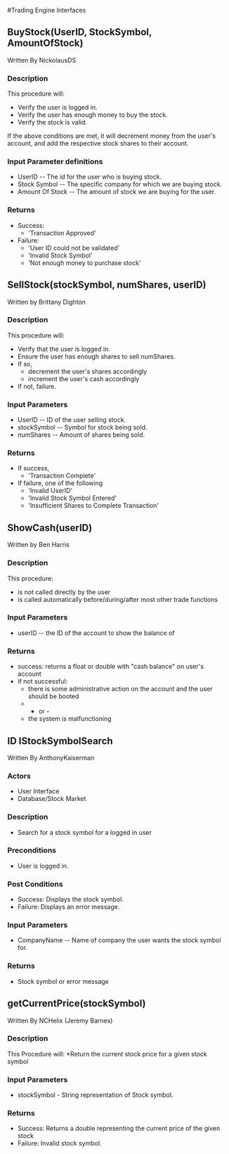 
#Trading Engine Interfaces

## BuyStock(UserID, StockSymbol, AmountOfStock)
Written By NickolausDS

### Description
This procedure will:

* Verify the user is logged in.
* Verify the user has enough money to buy the stock. 
* Verify the stock is valid. 

If the above conditions are met, it will decrement money from the user's account, and add the respective stock shares to their account.

### Input Parameter definitions
* UserID -- The id for the user who is buying stock.
* Stock Symbol -- The specific company for which we are buying stock.
* Amount Of Stock -- The amount of stock we are buying for the user.

### Returns
* Success:
	* 'Transaction Approved'
* Failure: 	
	* 'User ID could not be validated'
	* 'Invalid Stock Symbol'
	* 'Not enough money to purchase stock'
			

## SellStock(stockSymbol, numShares, userID)
Written by Brittany Dighton

### Description
This procedure will:
* Verify that the user is logged in.
* Ensure the user has enough shares to sell numShares.
* If so, 
	* decrement the user's shares accordingly
	* increment the user's cash accordingly
* If not, failure.

### Input Parameters
* UserID -- ID of the user selling stock.
* stockSymbol -- Symbol for stock being sold.
* numShares -- Amount of shares being sold.

### Returns
* If success, 
	* 'Transaction Complete'
* If failure, one of the following
	* 'Invalid UserID'
	* 'Invalid Stock Symbol Entered'
	* 'Insufficient Shares to Complete Transaction'


## ShowCash(userID)
Written by Ben Harris

### Description
This procedure:
* is not called directly by the user
* is called automatically before/during/after most other trade functions


### Input Parameters
* userID -- the ID of the account to show the balance of

### Returns
* success: returns a float or double with "cash balance" on user's account
* if not successful:
	* there is some administrative action on the account and the user should be booted
	* - or -
	* the system is malfunctioning

	
## ID  IStockSymbolSearch
Written By AnthonyKaiserman

### Actors
* User Interface
* Database/Stock Market

### Description
* Search for a stock symbol for a logged in user

### Preconditions
* User is logged in. 

### Post Conditions
* Success: Displays the stock symbol.
* Failure: Displays an error message.

### Input Parameters 

* CompanyName -- Name of company the user wants the stock symbol for.

### Returns
* Stock symbol or error message

## getCurrentPrice(stockSymbol)
Written By NCHelix (Jeremy Barnes)

### Description
This Procedure will:
*Return the current stock price for a given stock symbol

### Input Parameters
* stockSymbol - String representation of Stock symbol.  

### Returns
* Success: Returns a double representing the current price of the given stock
* Failure: Invalid stock symbol.



